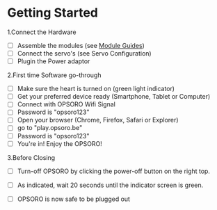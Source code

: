 # Getting Started

1.Connect the Hardware

* [ ] Assemble the modules \(see [Module Guides](/modules/README.md)\)
* [ ] Connect the servo's \(see Servo Configuration\)
* [ ] Plugin the Power adaptor

2.First time Software go-through

* [ ] Make sure the heart is turned on \(green light indicator\)
* [ ] Get your preferred device ready \(Smartphone, Tablet or Computer\)
* [ ] Connect with OPSORO Wifi Signal
* [ ] Password is "opsoro123"
* [ ] Open your browser \(Chrome, Firefox, Safari or Explorer\)
* [ ] go to "play.opsoro.be"
* [ ] Password is "opsoro123"
* [ ] You're in! Enjoy the OPSORO!

3.Before Closing

* [ ] Turn-off OPSORO by clicking the power-off button on the right top.
* [ ] As indicated, wait 20 seconds until the indicator screen is green.
* [ ] OPSORO is now safe to be plugged out

